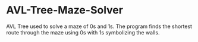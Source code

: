 # AVL-Tree-Maze-Solver
AVL Tree used to solve a maze of 0s and 1s. The program finds the shortest route through the maze using 0s with 1s symbolizing the walls.

